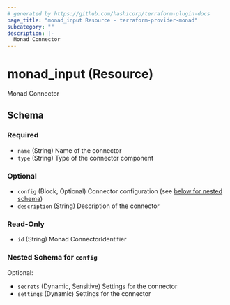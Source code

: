 ```yaml
---
# generated by https://github.com/hashicorp/terraform-plugin-docs
page_title: "monad_input Resource - terraform-provider-monad"
subcategory: ""
description: |-
  Monad Connector
---
```


# monad_input (Resource)

Monad Connector

<!-- schema generated by tfplugindocs -->
## Schema

### Required

- `name` (String) Name of the connector
- `type` (String) Type of the connector component

### Optional

- `config` (Block, Optional) Connector configuration (see [below for nested schema](#nestedblock--config))
- `description` (String) Description of the connector

### Read-Only

- `id` (String) Monad ConnectorIdentifier

<a id="nestedblock--config"></a>

### Nested Schema for `config`

Optional:

- `secrets` (Dynamic, Sensitive) Settings for the connector
- `settings` (Dynamic) Settings for the connector
